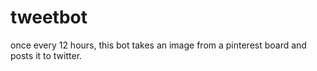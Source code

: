 # tweetbot

once every 12 hours,  this bot takes an image from a pinterest board and posts it to twitter.
